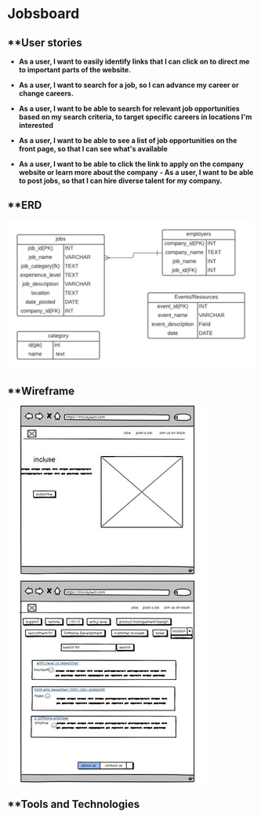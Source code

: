 # Jobsboard


**User stories
---------------------------------------------------------
- **As a user, I want to easily identify links that I can click on to direct me to important parts of the website.**
- **As a user, I want to search for a job, so I can advance my career or change careers.**
- **As a user, I want to be able to search for relevant job opportunities based on my search criteria, to target specific careers in locations I'm interested**
- **As a user, I want to be able to see a list of job opportunities on the front page, so that I can see what's available**

- **As a user, I want to be able to click the link to apply on the company website or learn more about the company**
**- As a user, I want to be able to post jobs, so that I can hire diverse talent for my company.**



**ERD
-----------------------------------------------------------
<img src="images/Copy of job board.jpeg">


**Wireframe
-------------------------------------------------------------
<img src ="images/wireframe4-jobsite.JPG">


**Tools and Technologies
-------------------------------------------------------------
